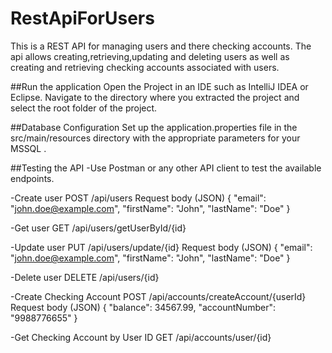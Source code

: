 # RestApiForUsers

This is a REST API for managing users and there checking accounts.
The api allows creating,retrieving,updating and deleting users 
as well as creating and retrieving checking accounts associated with users.

##Run the application
Open the Project in an IDE such as IntelliJ IDEA or Eclipse.
Navigate to the directory where you extracted the project and select the root folder of the project.

##Database Configuration
Set up the application.properties file in  the src/main/resources directory with the appropriate parameters for your MSSQL .

##Testing the API
-Use Postman or any other API client to test the available endpoints.

-Create user 
POST /api/users
Request body (JSON)
{
"email": "john.doe@example.com",
"firstName": "John",
"lastName": "Doe"
}

-Get user
GET /api/users/getUserById/{id}

-Update user
PUT /api/users/update/{id}
Request body (JSON)
{
"email": "john.doe@example.com",
"firstName": "John",
"lastName": "Doe"
}

-Delete user
DELETE /api/users/{id}

-Create Checking Account
POST /api/accounts/createAccount/{userId}
Request body (JSON)
{
"balance": 34567.99,
"accountNumber": "9988776655"
}

-Get Checking Account by User ID
GET /api/accounts/user/{id}